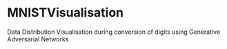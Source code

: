 # MNISTVisualisation
Data Distribution Visualisation during conversion of digits using Generative Adversarial Networks

